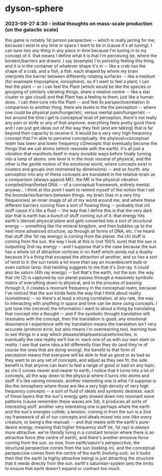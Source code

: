 # dyson-sphere

### 2023-09-27 4:30 - initial thoughts on mass-scale production (on the galactic scale)

this game is notably 1st person perspective -- which is really jarring for me, because I exist in any time or space I want to be in (cause it's all tuning).
  I can tune into any thing in any place in time because I'm tuning in to my concept of it.
    that means I define what it is that I'm perceiving (ie, where the borders/barriers are drawn). I say (example) I'm perceing feeling this thing, and it is in the container of whatever shape it's in -- like a crab has the shape of a crab, and a fish, a fish. each shaped by where my brain interprets the barrier between differently rotating surfaces -- like a medium (for exameple troposphere, ionosphere).
    so if I want to feel a plant, I can feel the plant -- or I can feel the Plant (which would be like the species or grouping of similarly vibrating things, share a relative centre -- like a star cluster or gas cloud) and that Plant has a feeling to them, just like a human does.. I can then tune into the Plant -- and feel its perspective/relation in comparison to another thing.
      there are levels to the the perception -- where one could be physical pain/hunger/etc, versus mental pain/hunger/etc -- but around the time I get to conceptual level of perception, there's not really any pain or strife or any of that anymore. everything feels pretty good there and I can just get ideas out of the way they feel (and are talking) that is far beyond their capacity to receive it. it would be a very very high frequency concept that I'm able to perceive conceptually.
        the phyiscal+conceptual realm has lower and lower frequency cOnecepts that eventually become the things that we call atoms (which resonate with the earth). it's all just a vibration that manifests itself in many invisible ways before finally turning into a lump of atoms.
      one level is in the most visceral of physical, and the other is the gentle motion of the emotional world, where concepts exist in clusters and groups (not restrained by dimensions) -- and so fourth. any perception into any of these concepts are translated in the relative-brain as a comparison (always against ME).
        the ME is the physical vibration compiled/manifested DNA -- of a conceptual framework, entirely mental. anyway...
  I think at this point I want to remind myself of the notion that *I* set the boundaries/barriers between things. my brain (has in a very tiny frequencies) an inner image of all of my world around me, and where these different barriers coming from a sort of flowing thing -- probably that chi stuff cause it's like a fluid --
    the way that I define this is that the very dark star that is earth has a bunch of stuff coming out of it. that energy hits earth's (dense) physical plane and gets converted into a sort of structural energy -- something like the mineral kingdom, and then bubbles up to the next more advanced structure, up through all forms of DNA, etc. I've heard that stuff (the 1st ray energy) is coming from the planet. the chi stuff is coming from the sun.
      the way I look at this is (not 100% sure) that the sun is outputting 2nd ray energy -- and I suppose that's the case because the sun has a whole lot of attraction vorticies in on itself which sends out a duality because it's a thing that escaped the attraction of another, and so has a sort of twist to it. the sun twists a lot more than say an incandescent bulb or even carbon lamp. that twisting suggests to me that it's 2nd ray.
      it *could* also be saturn (4th ray energy) -- but that's the earth, not the sun.
      the way that chi (2) is captured by our planet passes through a massively symbolic matrix of everything down to physical, and in the process of passing through it, it creates a resonant frequency in the conceptual realm, because I've noticed that the sun kinda feels the way that I think about reality (sometimes) -- so there's at least a strong correlation. at any rate, the way to interacting with anything in space and time can be done using concepts. I just tune into (receive) the information I want to about a thing by translating that concept into a thought -- and if the symbolic thought translation still resonates with the concept, then the translation is good. any emotional dissonance I experience with my translation means the translation isn't very accurate (protocol error, but also means I'm overreacting too).
        learning how to see things in a way which pleases/displeases/upsets/excites, is eventually the new reality we'll live in: each one of us with our own slant on reality: I see that same idea a bit differently than they do (and they're of course the ones that are doing wrong). the benefit to that form of perception means that everyone will be able to feel as good or as bad as they want to on any set of concepts, and adjust as they see fit. the side benefit is that anyone can learn to feel a range of good or bad on any topic.
  as chi-2 comes nearer and nearer to earth, I notice that it turns into a lot of concepts, all the way down to the physical where it turns into atoms and stuff. it's like raining minerals.
  another interesting one is what I'd suppose is like the ionosphere where those are like a very high density of very high frequency concepts -- a sort of fluid of ideals and symbolic desiress.
  each of these layers that the sun's energy gets slowed down into resonant wave patterns (cause remember these waves are 3d), it produces all sorts of interesting stuff.
  another very interesting one is perhaps where the earth and the sun's energies collide; a tension. coming in from the sun is a 2nd ray framework of all of our concepts and ideals mixed into one (like every creature, or being's the-manual) -- and that meets with the earth's pure-desire energy, meaning that higher frequency stuff (ie, 1st ray) is *always* more attractive.
    we're literally living in a constant tension where there is an attractive force (the centre of earth), and there's another emissive force coming from the sun.
    so now, from earth/saturn's perspecctive, the structural perspective comes from the sun (looking-in), and the conceptual perspeccive comes from the centre of the earth (looking-out).
    so it looks then that the earth (a highly attractive being) is just attracting the structure that it needs directly from the sun. earth's saturnian-system sets the limits to ensure that earth doesn't expand or contract too much.
